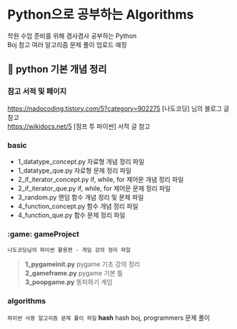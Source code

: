 # Python으로 공부하는 Algorithms
학원 수업 준비를 위해 겸사겸사 공부하는 Python        
Boj 참고 여러 알고리즘 문제 풀이 업로드 예정
<br>

## :page_facing_up: python 기본 개념 정리
### 참고 서적 및 페이지 
https://nadocoding.tistory.com/5?category=902275  [나도코딩] 님의 블로그 글 참고   
https://wikidocs.net/5  [점프 투 파이썬] 서적 글 참고

### basic 
+ 1_datatype_concept.py 자료형 개념 정리 파일
+ 1_datatype_que.py 자료형 문제 정리 파일
+ 2_if_iterator_concept.py if, while, for 제어문 개념 정리 파일
+ 2_if_iterator_que.py if, while, for 제어문 문제 정리 파일
+ 3_random.py 랜덤 함수 개념 정리 및 문제 파일
+ 4_function_concept.py 함수 개념 정리 파일
+ 4_function_que.py 함수 문제 정리 파일

### :game: gameProject 
```나도코딩님의 파이썬 활용편 - 게임 강의 정리 파일```
> **1_pygameinit.py** pygame 기초 강의 정리    
> **2_gameframe.py** pygame 기본 틀    
> **3_poopgame.py** 똥피하기 게임     

### algorithms
```파이썬 사용 알고리즘 문제 풀이 파일```
**hash** hash boj, programmers 문제 풀이
